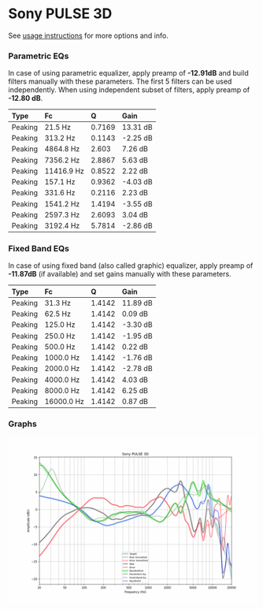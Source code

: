 # Sony PULSE 3D
See [usage instructions](https://github.com/jaakkopasanen/AutoEq#usage) for more options and info.

### Parametric EQs
In case of using parametric equalizer, apply preamp of **-12.91dB** and build filters manually
with these parameters. The first 5 filters can be used independently.
When using independent subset of filters, apply preamp of **-12.80 dB**.

| Type    | Fc         |      Q | Gain     |
|:--------|:-----------|:-------|:---------|
| Peaking | 21.5 Hz    | 0.7169 | 13.31 dB |
| Peaking | 313.2 Hz   | 0.1143 | -2.25 dB |
| Peaking | 4864.8 Hz  | 2.603  | 7.26 dB  |
| Peaking | 7356.2 Hz  | 2.8867 | 5.63 dB  |
| Peaking | 11416.9 Hz | 0.8522 | 2.22 dB  |
| Peaking | 157.1 Hz   | 0.9362 | -4.03 dB |
| Peaking | 331.6 Hz   | 0.2116 | 2.23 dB  |
| Peaking | 1541.2 Hz  | 1.4194 | -3.55 dB |
| Peaking | 2597.3 Hz  | 2.6093 | 3.04 dB  |
| Peaking | 3192.4 Hz  | 5.7814 | -2.86 dB |

### Fixed Band EQs
In case of using fixed band (also called graphic) equalizer, apply preamp of **-11.87dB**
(if available) and set gains manually with these parameters.

| Type    | Fc         |      Q | Gain     |
|:--------|:-----------|:-------|:---------|
| Peaking | 31.3 Hz    | 1.4142 | 11.89 dB |
| Peaking | 62.5 Hz    | 1.4142 | 0.09 dB  |
| Peaking | 125.0 Hz   | 1.4142 | -3.30 dB |
| Peaking | 250.0 Hz   | 1.4142 | -1.95 dB |
| Peaking | 500.0 Hz   | 1.4142 | 0.22 dB  |
| Peaking | 1000.0 Hz  | 1.4142 | -1.76 dB |
| Peaking | 2000.0 Hz  | 1.4142 | -2.78 dB |
| Peaking | 4000.0 Hz  | 1.4142 | 4.03 dB  |
| Peaking | 8000.0 Hz  | 1.4142 | 6.25 dB  |
| Peaking | 16000.0 Hz | 1.4142 | 0.87 dB  |

### Graphs
![](./Sony%20PULSE%203D.png)